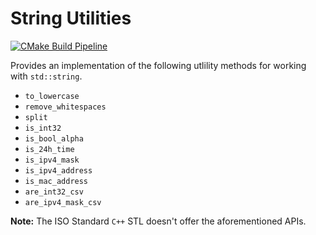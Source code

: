 # String Utilities 

[![CMake Build Pipeline](https://github.com/aitzaz-ahmad/cpp-string-utils/actions/workflows/cmake.yml/badge.svg)](https://github.com/aitzaz-ahmad/cpp-string-utils/actions/workflows/cmake.yml)

Provides an implementation of the following utlility methods for working with `std::string`. 


- `to_lowercase`
- `remove_whitespaces`
- `split`
- `is_int32`
- `is_bool_alpha`
- `is_24h_time  `
- `is_ipv4_mask `
- `is_ipv4_address`
- `is_mac_address`
- `are_int32_csv`
- `are_ipv4_mask_csv`


**Note:** The ISO Standard `C++` STL doesn't offer the aforementioned APIs.

